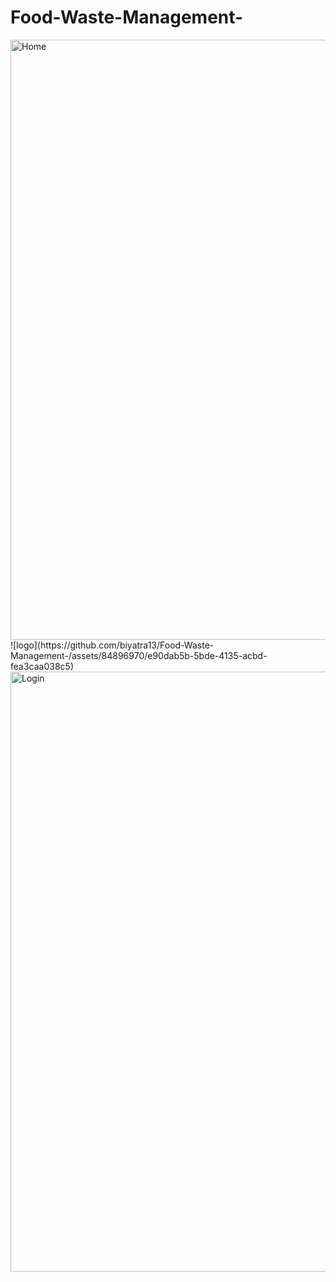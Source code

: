 # Food-Waste-Management-

<img width="960" alt="Home" src="https://github.com/biyatra13/Food-Waste-Management-/assets/84896970/e0c93185-0456-480d-a50e-03d9a7b22b4e">
![logo](https://github.com/biyatra13/Food-Waste-Management-/assets/84896970/e90dab5b-5bde-4135-acbd-fea3caa038c5)
<img width="960" alt="Login" src="https://github.com/biyatra13/Food-Waste-Management-/assets/84896970/461c8c85-6f7d-42ae-8f98-91fab3bbc84c">
